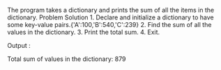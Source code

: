 The program takes a dictionary and prints the sum of all the items in the dictionary. Problem Solution 1. Declare and initialize a dictionary to have some key-value pairs.{'A':100,'B':540,'C':239} 2. Find the sum of all the values in the dictionary. 3. Print the total sum. 4. Exit.

Output :

Total sum of values in the dictionary:
879
